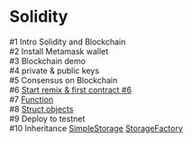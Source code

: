 # Solidity

#1 Intro Solidity and Blockchain<br>
#2 Install Metamask wallet<br>
#3 Blockchain demo<br>
#4 private & public keys<br>
#5 Consensus on Blockchain<br>
#6 <a href="https://gist.github.com/barcodech/a69fcc00589985d8ea83b42e3130aa9d">Start remix & first contract #6</a><br>
#7 <a href="https://gist.github.com/barcodech/14481fd202579106c1719478ef92b78f">Function</a><br>
#8 <a href="https://gist.github.com/barcodech/413e6d54e039b92bcb324275c52957ca">Struct objects</a><br>
#9 Deploy to testnet<br>
#10 Inheritance <a href="https://gist.github.com/barcodech/a0e57d2a969b1b6458c43ab6bedfc01c">SimpleStorage</a> <a href="https://gist.github.com/barcodech/b6339b7c299c2e1afada9d9e2aafec44">StorageFactory</a><br>



